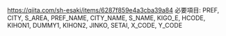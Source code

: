 https://qiita.com/sh-esaki/items/6287f859e4a3cba39a84
必要項目:
PREF, CITY, S_AREA, PREF_NAME, CITY_NAME, S_NAME, KIGO_E, HCODE, KIHON1, DUMMY1, KIHON2, JINKO, SETAI, X_CODE, Y_CODE